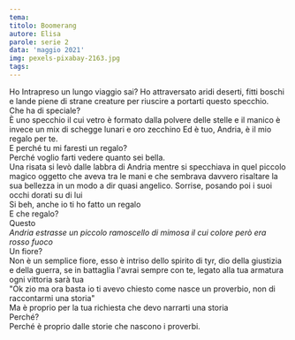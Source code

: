 ```yaml
---
tema:
titolo: Boomerang
autore: Elisa
parole: serie 2
data: 'maggio 2021'
img: pexels-pixabay-2163.jpg
tags: 
---
```

Ho Intrapreso un lungo viaggio sai? Ho attraversato aridi deserti, fitti boschi e lande piene di strane creature per riuscire a portarti questo specchio.  
Che ha di speciale?  
È uno specchio il cui vetro è formato dalla polvere delle stelle e il manico è invece un mix di schegge lunari e oro zecchino Ed è tuo, Andria, è il mio regalo per te.  
E perché tu mi faresti un regalo?  
Perché voglio farti vedere quanto sei bella.  
Una risata si levò dalle labbra di Andria mentre si specchiava in quel piccolo magico oggetto che aveva tra le mani e che sembrava davvero risaltare la sua bellezza in un modo a dir quasi angelico.
Sorrise, posando poi i suoi occhi dorati su di lui  
Si beh, anche io ti ho fatto un regalo  
E che regalo?  
Questo  
*Andria estrasse un piccolo ramoscello di mimosa il cui colore però era rosso fuoco*  
Un fiore?  
Non è un semplice fiore, esso è intriso dello spirito di tyr, dio della giustizia e della guerra, se in battaglia l'avrai sempre con te, legato alla tua armatura ogni vittoria sarà tua  
"Ok zio ma ora basta io ti avevo chiesto come nasce un proverbio, non di raccontarmi una storia"  
Ma è proprio per la tua richiesta che devo narrarti una storia  
Perché?  
Perché è proprio dalle storie che nascono i proverbi.
